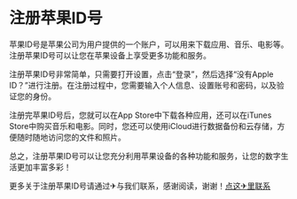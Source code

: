 # 注册苹果ID号

苹果ID号是苹果公司为用户提供的一个账户，可以用来下载应用、音乐、电影等。注册苹果ID号可以让您在苹果设备上享受更多功能和服务。

注册苹果ID号非常简单，只需要打开设置，点击“登录”，然后选择“没有Apple ID？”进行注册。在注册过程中，您需要输入个人信息、设置账号和密码，以及验证您的身份。

注册完苹果ID号后，您就可以在App Store中下载各种应用，还可以在iTunes Store中购买音乐和电影。同时，您还可以使用iCloud进行数据备份和云存储，方便随时随地访问您的文件和照片。

总之，注册苹果ID号可以让您充分利用苹果设备的各种功能和服务，让您的数字生活更加丰富多彩！

更多关于注册苹果ID号请通过✈与我们联系，感谢阅读，谢谢！[点这✈里联系](https://a.k02.cc)